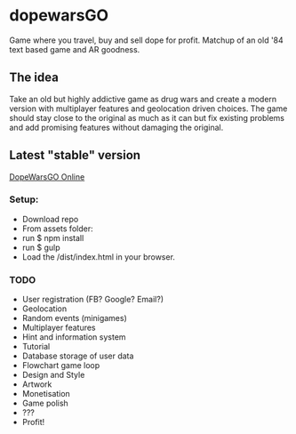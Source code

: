 # dopewarsGO
Game where you travel, buy and sell dope for profit. Matchup of an old '84 text based game and AR goodness.

## The idea
Take an old but highly addictive game as drug wars and create a modern version with multiplayer features and geolocation driven choices.
The game should stay close to the original as much as it can but fix existing problems and add promising features without damaging the original.

## Latest "stable" version
[DopeWarsGO Online](https://www.dopewars-go.nl "Dopewars GO Homepage")

### Setup:
* Download repo
* From assets folder:
* run $ npm install
* run $ gulp
* Load the /dist/index.html in your browser.

### TODO
* User registration (FB? Google? Email?)
* Geolocation
* Random events (minigames)
* Multiplayer features
* Hint and information system
* Tutorial
* Database storage of user data
* Flowchart game loop
* Design and Style
* Artwork
* Monetisation
* Game polish
* ???
* Profit!
